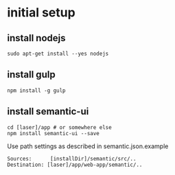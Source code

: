 # initial setup

## install nodejs

    sudo apt-get install --yes nodejs

## install gulp

    npm install -g gulp

## install semantic-ui

    cd [laser]/app # or somewhere else
    npm install semantic-ui --save

Use path settings as described in semantic.json.example

    Sources:      [installDir]/semantic/src/..
    Destination: [laser]/app/web-app/semantic/..

